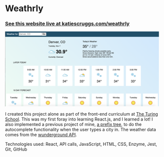 # Weathrly

### [See this website live at katiescruggs.com/weathrly](http://katiescruggs.com/weathrly)

![Alt text](lib/images/weatherly-screenshot.png?raw=true "Weathrly Screenshot")

I created this project alone as part of the front-end curriculum at [The Turing School](http://turing.io). This was my first foray into learning React.js, and I learned a lot! I also implemented a previous project of mine, [a prefix tree](http://github.com/katiescruggs/complete-me), to do the autocomplete functionality when the user types a city in. The weather data comes from the [wunderground API](https://www.wunderground.com/weather/api/d/docs).

Technologies used: React, API calls, JavaScript, HTML, CSS, Enzyme, Jest, Git, GitHub

